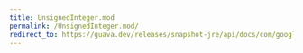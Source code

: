 ```yaml
---
title: UnsignedInteger.mod
permalink: /UnsignedInteger.mod/
redirect_to: https://guava.dev/releases/snapshot-jre/api/docs/com/google/common/primitives/UnsignedInteger.html#mod-com.google.common.primitives.UnsignedInteger-
---
```

